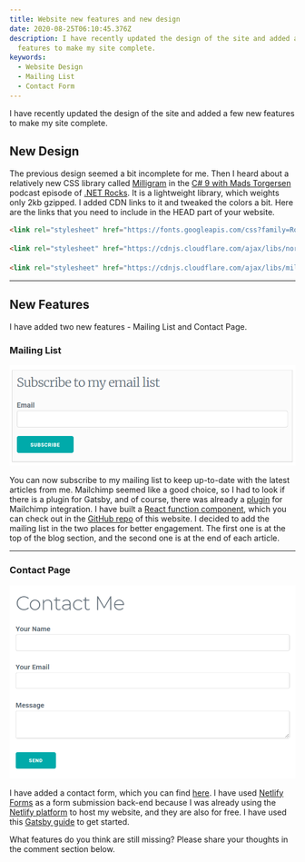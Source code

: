 ```yaml
---
title: Website new features and new design
date: 2020-08-25T06:10:45.376Z
description: I have recently updated the design of the site and added a few new
  features to make my site complete.
keywords:
  - Website Design
  - Mailing List
  - Contact Form
---
```

I have recently updated the design of the site and added a few new features to make my site complete.

## New Design

The previous design seemed a bit incomplete for me. Then I heard about a relatively new CSS library called [Milligram](https://milligram.io/) in the [C# 9 with Mads Torgersen](https://open.spotify.com/episode/2IPwqSVfQGTStMwadIHtLV?si=zgOce7IWTA6nsNU9Dyf1CA) podcast episode of [.NET Rocks](https://dotnetrocks.com/). It is a lightweight library, which weights only 2kb gzipped. I added CDN links to it and tweaked the colors a bit. Here are the links that you need to include in the HEAD part of your website.

```html
<link rel="stylesheet" href="https://fonts.googleapis.com/css?family=Roboto:300,300italic,700,700italic">

<link rel="stylesheet" href="https://cdnjs.cloudflare.com/ajax/libs/normalize/8.0.1/normalize.css">

<link rel="stylesheet" href="https://cdnjs.cloudflare.com/ajax/libs/milligram/1.4.1/milligram.css">
```

- - -

## New Features

I have added two new features - Mailing List and Contact Page.

### Mailing List

![Mailing List Subscription Form](mailing-list.png "Mailing List Subscription Form")

You can now subscribe to my mailing list to keep up-to-date with the latest articles from me. Mailchimp seemed like a good choice, so I had to look if there is a plugin for Gatsby, and of course, there was already a [plugin](https://www.gatsbyjs.com/plugins/gatsby-plugin-mailchimp/) for Mailchimp integration. I have built a [React function component](https://reactjs.org/docs/components-and-props.html#function-and-class-components), which you can check out in the [GitHub repo](https://github.com/viktors-telle/personal-blog/blob/master/src/components/emailList.js) of this website. I decided to add the mailing list in the two places for better engagement. The first one is at the top of the blog section, and the second one is at the end of each article.

---

### Contact Page

![Contact Me Form](contact-form.png "Contact Me Form")

I have added a contact form, which you can find [here](https://www.viktorstelle.com/contact). I have used [Netlify Forms](https://docs.netlify.com/forms/setup/#html-forms) as a form submission back-end because I was already using the [Netlify platform](https://www.netlify.com/) to host my website, and they are also for free. I have used this [Gatsby guide](https://www.gatsbyjs.com/docs/building-a-contact-form/#netlify) to get started.

What features do you think are still missing? Please share your thoughts in the comment section below.